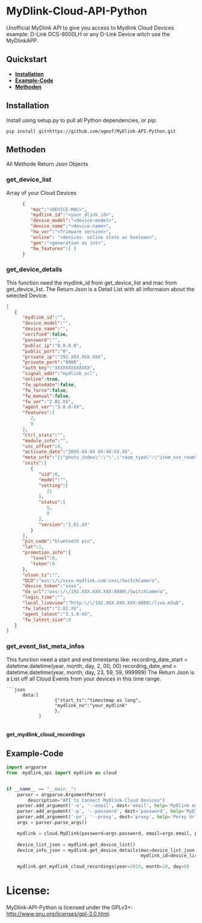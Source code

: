 # MyDlink-Cloud-API-Python

Unofficial MyDlink API to give you access to Mydlink Cloud Devices example: D-Link DCS-8000LH or any D-Link Device witch use the MyDlinkAPP.


## Quickstart
 * **[Installation](#installation)**
 * **[Example-Code](#example-code)**
 * **[Methoden](#methoden)**

## Installation

Install using setup.py to pull all Python dependencies, or pip:

```
pip install git+https://github.com/ageof/MyDlink-API-Python.git
```
## Methoden
All Methode Return Json Objects
### get_device_list
Array of your Cloud Devices
```json
      {
         "mac":"<DEVICE-MAC>",
         "mydlink_id":"<your_dlink_id>",
         "device_model":"<device-model>",
         "device_name":"<device-name>",
         "hw_ver":"<frimware version>",
         "online": "<devices- online state as boolean>",
         "gen":"<generation as int>",
         "hw_features":[ ]
      }

```
### get_device_details
This function need the mydlink_id from get_device_list and mac from get_device_list.
The Return Json is a Detail List with all informaion about the selected Device.


```json
[
   {
      "mydlink_id":"",
      "device_model":"",
      "device_name":"",
      "verified":false,
      "password":"",
      "public_ip":"0.0.0.0",
      "public_port":"0",
      "private_ip":"192.XXX.XXX.XXX",
      "private_port":"8080",
      "auth_key":"XXXXXXXXXXXXX",
      "signal_addr":"mydlink_url",
      "online":true,
      "fw_uptodate":false,
      "fw_force":false,
      "fw_manual":false,
      "fw_ver":"2.01.XX",
      "agent_ver":"3.0.0-XX",
      "features":[
         2,
         9
      ],
      "ctrl_stats":"",
      "module_info":"",
      "utc_offset":0,
      "activate_date":"20XX-XX-XX XX:XX:XX.XX",
      "meta_info":"{\"photo_index\":\"\",\"room_type\":\"item_xxx_room\",\"Modules\":[]}",
      "units":[
         {
            "uid":0,
            "model":"",
            "setting":[
               21
            ],
            "status":[
               5,
               8
            ],
            "version":"2.01.XX"
         }
      ],
      "pin_code":"bluetooth pin",
      "lat":1,
      "promotion_info":{
         "level":0,
         "token":0
      },
      "olson_tz":"",
      "DCD":"wss:\/\/xxxx.mydlink.com:xxx\/SwitchCamera",
      "device_token":"xxxx",
      "da_url":"wss:\/\/192.XXX.XXX.XXX:8080\/SwitchCamera",
      "login_time":"",
      "local_liveview":"http:\/\/192.XXX.XXX.XXX:8088\/live.m3u8",
      "fw_latest":"2.02.XX",
      "agent_latest":"3.1.0-XX",
      "fw_latest_size":0
   }
]
```
### get_event_list_meta_infos
This function need a start and end timestamp like:
      recording_date_start = datetime.datetime(year, month, day, 2, 00, 00)
      recording_date_end = datetime.datetime(year, month, day, 23, 59, 59, 999999)
The Return Json is a List off all Cloud Events from your devices in this time range.
```
```json
      data:[
                  {"start_ts":"timestmap as long",
                  "mydlink_no":"your_mydlink"
                  },
            ]
      

```

#### get_mydlink_cloud_recordings

## Example-Code
```python
import argparse
from  mydlink_api import mydlink as cloud


if __name__ == "__main__":
    parser = argparse.ArgumentParser(
        description="API to Connect MyDlink Cloud Devices")
    parser.add_argument('-e', '--email', dest='email', help='MyDlink email example maxmuster@muster.com')
    parser.add_argument('-p', '--password', dest='password', help='MyDlink password example Start123')
    parser.add_argument('-pr', '--proxy', dest='proxy', help='Porxy Url with or without credational')
    args = parser.parse_args()

    mydlink = cloud.MyDlink(password=args.password, email=args.email, proxy=args.proxy)
    
    device_list_json = mydlink.get_device_list()
    device_info_json = mydlink.get_device_details(mac=device_list_json[0]['mac'],
                                                  mydlink_id=device_list_json[0]['mydlink_id'])

    mydlink.get_mydlink_cloud_recordings(year=2019, month=10, day=9)
```

# License:
MyDlink-API-Python is licensed under the GPLv3+: http://www.gnu.org/licenses/gpl-3.0.html.

